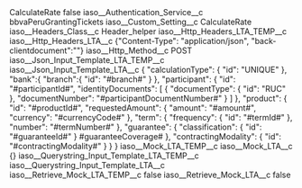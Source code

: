 <?xml version="1.0" encoding="UTF-8"?>
<CustomMetadata xmlns="http://soap.sforce.com/2006/04/metadata" xmlns:xsi="http://www.w3.org/2001/XMLSchema-instance" xmlns:xsd="http://www.w3.org/2001/XMLSchema">
    <label>CalculateRate</label>
    <protected>false</protected>
    <values>
        <field>iaso__Authentication_Service__c</field>
        <value xsi:type="xsd:string">bbvaPeruGrantingTickets</value>
    </values>
    <values>
        <field>iaso__Custom_Setting__c</field>
        <value xsi:type="xsd:string">CalculateRate</value>
    </values>
    <values>
        <field>iaso__Headers_Class__c</field>
        <value xsi:type="xsd:string">Header_helper</value>
    </values>
    <values>
        <field>iaso__Http_Headers_LTA_TEMP__c</field>
        <value xsi:nil="true"/>
    </values>
    <values>
        <field>iaso__Http_Headers_LTA__c</field>
        <value xsi:type="xsd:string">{&quot;Content-Type&quot;: &quot;application/json&quot;, &quot;back-clientdocument&quot;:&quot;&quot;}</value>
    </values>
    <values>
        <field>iaso__Http_Method__c</field>
        <value xsi:type="xsd:string">POST</value>
    </values>
    <values>
        <field>iaso__Json_Input_Template_LTA_TEMP__c</field>
        <value xsi:nil="true"/>
    </values>
    <values>
        <field>iaso__Json_Input_Template_LTA__c</field>
        <value xsi:type="xsd:string">{
 &quot;calculationType&quot;: {
   &quot;id&quot;: &quot;UNIQUE&quot;
 },
 &quot;bank&quot;:{
	&quot;branch&quot;:{
		 &quot;id&quot;: &quot;#branch#&quot;
	}
 },
 &quot;participant&quot;: {
   &quot;id&quot;: &quot;#participantId#&quot;,
   &quot;identityDocuments&quot;: [
     {
       &quot;documentType&quot;: {
         &quot;id&quot;: &quot;RUC&quot;
       },
       &quot;documentNumber&quot;: &quot;#participantDocumentNumber#&quot;
     }
   ]
 },
 &quot;product&quot;: {
   &quot;id&quot;: &quot;#productId#&quot;,
   &quot;requestedAmount&quot;: {
     &quot;amount&quot;: &quot;#amount#&quot;,
     &quot;currency&quot;: &quot;#currencyCode#&quot;
   },
   &quot;term&quot;: {
     &quot;frequency&quot;: {
       &quot;id&quot;: &quot;#termId#&quot;
     },
&quot;number&quot;: &quot;#termNumber#&quot;
   },
   &quot;guarantee&quot;: {
     &quot;classification&quot;: {
       &quot;id&quot;: &quot;#guaranteeId#&quot;
     }
#guaranteeCoverage#
   },
   &quot;contractingModality&quot;: {
     &quot;id&quot;: &quot;#contractingModality#&quot;
   }
 }
}</value>
    </values>
    <values>
        <field>iaso__Mock_LTA_TEMP__c</field>
        <value xsi:nil="true"/>
    </values>
    <values>
        <field>iaso__Mock_LTA__c</field>
        <value xsi:type="xsd:string">{}</value>
    </values>
    <values>
        <field>iaso__Querystring_Input_Template_LTA_TEMP__c</field>
        <value xsi:nil="true"/>
    </values>
    <values>
        <field>iaso__Querystring_Input_Template_LTA__c</field>
        <value xsi:nil="true"/>
    </values>
    <values>
        <field>iaso__Retrieve_Mock_LTA_TEMP__c</field>
        <value xsi:type="xsd:boolean">false</value>
    </values>
    <values>
        <field>iaso__Retrieve_Mock_LTA__c</field>
        <value xsi:type="xsd:boolean">false</value>
    </values>
</CustomMetadata>
